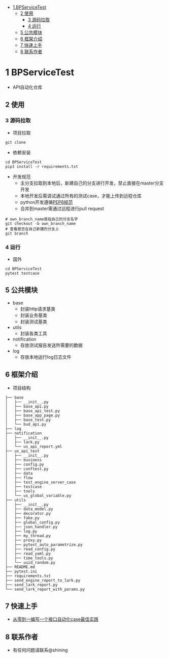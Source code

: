 ![]()
- [1.BPServiceTest](#1-BPServiceTest)
  - [2 使用](#2-使用)
    - [3 源码拉取](#3-源码拉取)
    - [4 运行](#4-运行)
  - [5 公共模块](#5-公共模块)
  - [6 框架介绍](#6-框架介绍)
  - [7 快速上手](#7-快速上手)
  - [8 联系作者](#8-联系作者)

# 1 BPServiceTest
- API自动化仓库
## 2 使用
### 3 源码拉取
- 项目拉取
```angular2html
git clone 
```
- 依赖安装
```angular2html
cd BPServiceTest
pip3 install -r requirements.txt
```
- 开发规范
  - 主分支拉取到本地后，新建自己的分支进行开发，禁止直接在master分支开发
  - 本地开发后需调试通过所有的测试case，才能上传到远程仓库
  - python开发遵循[PEP8规范](http://c.biancheng.net/view/4184.html)
  - 合并到master需通过远程进行pull request
```angular2html
# own_branch_name是指自己的分支名字
git checkout -b own_branch_name
# 查看是否在自己新建的分支上
git branch
```
### 4 运行
- 国外
```angular2html
cd BPServiceTest
pytest testcase
```
## 5 公共模块
- base
  - 封装http请求基类
  - 封装业务基类
  - 封装测试基类
- utils
  - 封装各类工具
- notification
  - 存放测试报告发送所需要的数据
- log
  - 存放本地运行log日志文件
## 6 框架介绍
- 项目结构
```angular2html
├── base
│   ├── __init__.py
│   ├── base_api.py
│   ├── base_api_test.py
│   ├── base_app_page.py
│   ├── base_test.py
│   └── bud_api.py
├── log
├── notification
│   ├── __init__.py
│   ├── lark.py
│   └── us_api_report.yml
├── us_api_test
│   ├── __init__.py
│   ├── business
│   ├── config.py
│   ├── conftest.py
│   ├── data
│   ├── flow
│   ├── test_engine_server_case
│   ├── testcase
│   ├── tools
│   └── us_global_variable.py
├── utils
│   ├── __init__.py
│   ├── data_model.py
│   ├── decorator.py
│   ├── fake.py
│   ├── global_config.py
│   ├── json_handler.py
│   ├── log.py
│   ├── my_thread.py
│   ├── proxy.py
│   ├── pytest_auto_parametrize.py
│   ├── read_config.py
│   ├── read_yaml.py
│   ├── time_tools.py
│   └── uuid_random.py
├── README.md
├── pytest.ini
├── requirements.txt
├── send_engine_report_to_lark.py
├── send_lark_report.py
└── send_lark_report_with_params.py
```
## 7 快速上手
- [从零到一编写一个接口自动化case最佳实践]()

## 8 联系作者
- 有任何问题请联系@shining